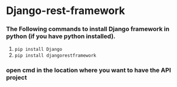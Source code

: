 # Django-rest-framework
### The Following commands to install Django framework in python (if you have python installed).
1. `pip install Django`
2. `pip install djangorestframework`

### open cmd in the location where you want to have the API project


